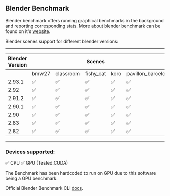 ## Blender Benchmark

Blender benchmark offers running graphical benchmarks in the background and reporting corresponding stats. More about blender benchmark can be found on it's [website](https://www.blender.org/news/introducing-blender-benchmark/). 


Blender scenes support for different blender versions:

---------------------------------------------------------------------------------------------
| Blender Version  | ||                           Scenes                         |||        |     
|------------------|--------|-----------|-----------|-------|--------------------|----------|
|                  |  bmw27 | classroom | fishy_cat | koro  | pavillon_barcelona |  victor  | 
| 2.93.1           |   ✅   |     ✅    |      ✅   |   ✅  |          ✅        |    ✅    |
|  2.92            |   ✅   |     ✅    |      ✅   |   ✅  |          ✅        |    ✅    |
|  2.91.2          |   ✅   |     ✅    |      ✅   |   ✅  |          ✅        |    ✅    |
|  2.90.1          |   ✅   |     ✅    |      ✅   |   ✅  |          ✅        |    ✅    |
|  2.90            |   ✅   |     ✅    |      ✅   |   ✅  |          ✅        |    ✅    |
|  2.83            |   ✅   |     ✅    |      ✅   |   ✅  |          ✅        |    ✅    |
|  2.82            |   ✅   |     ✅    |      ✅   |   ✅  |          ✅        |    ✅    |
---------------------------------------------------------------------------------------------

### Devices supported:
✅ CPU
✅ GPU (Tested:CUDA)

The Benchmark has been hardcoded to run on GPU due to this software being a GPU benchmark.

Official Blender Benchmark CLI [docs](bin/README.txt).
